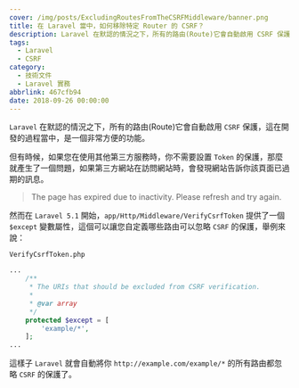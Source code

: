 ```yaml
---
cover: /img/posts/ExcludingRoutesFromTheCSRFMiddleware/banner.png
title: 在 Laravel 當中，如何移除特定 Router 的 CSRF？
description: Laravel 在默認的情況之下，所有的路由(Route)它會自動啟用 CSRF 保護，這在開發的過程當中，是一個非常方便的功能 ...
tags:
  - Laravel
  - CSRF
category:
  - 技術文件
  - Laravel 實務
abbrlink: 467cfb94
date: 2018-09-26 00:00:00
---
```


`Laravel` 在默認的情況之下，所有的路由(Route)它會自動啟用 `CSRF` 保護，這在開發的過程當中，是一個非常方便的功能。

但有時候，如果您在使用其他第三方服務時，你不需要設置 `Token` 的保護，那麼就產生了一個問題，如果第三方網站在訪問網站時，會發現網站告訴你該頁面已過期的訊息。

> The page has expired due to inactivity. 
> Please refresh and try again.

然而在 `Laravel 5.1` 開始，`app/Http/Middleware/VerifyCsrfToken` 提供了一個 `$except` 變數屬性，這個可以讓您自定義哪些路由可以忽略 `CSRF` 的保護，舉例來說：

`VerifyCsrfToken.php`
```php
...
    /**
     * The URIs that should be excluded from CSRF verification.
     *
     * @var array
     */
    protected $except = [
        'example/*',
    ];
...
```

這樣子 `Laravel` 就會自動將你 `http://example.com/example/*` 的所有路由都忽略 `CSRF` 的保護了。